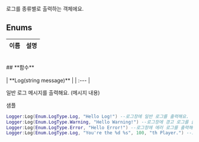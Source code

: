
로그를 종류별로 출력하는 객체에요. 
<br>
## **Enums**

 **이름** | **설명** |
 --- | --- |
<br>
## **함수**

<br>
<br>
| **Log(string message)** |
| :--- |

일반 로그 메시지를 출력해요. (메시지 내용) 

샘플 

```lua
Logger:Log(Enum.LogType.Log, "Hello Log!") --로그창에 일반 로그를 출력해요.
Logger:Log(Enum.LogType.Warning, "Hello Warning!") --로그창에 경고 로그를 출력해요.
Logger:Log(Enum.LogType.Error, "Hello Error!") --로그창에 에러 로그를 출력해요.
Logger:Log(Enum.LogType.Log, "You're the %d %s", 100, "th Player.") --로그창에 숫자와 문자열을 참조하는 메시지를 출력해요. (%d는 숫자, %s는 문자열을 참조하는 기호에요.)
```
